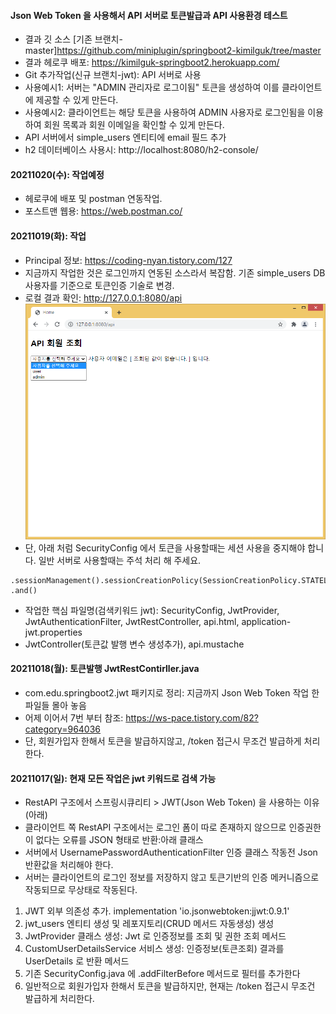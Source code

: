 #### Json Web Token 을 사용해서 API 서버로 토큰발급과 API 사용환경 테스트
- 결과 깃 소스 [기존 브랜치-master]https://github.com/miniplugin/springboot2-kimilguk/tree/master
- 결과 헤로쿠 배포: https://kimilguk-springboot2.herokuapp.com/
- Git 추가작업(신규 브랜치-jwt): API 서버로 사용
- 사용예시1: 서버는 "ADMIN 관리자로 로그이됨" 토큰을 생성하여 이를 클라이언트에 제공할 수 있게 만든다.
- 사용예시2: 클라이언트는 해당 토큰을 사용하여 ADMIN 사용자로 로그인됨을 이용하여 회원 목록과 회원 이메일을 확인할 수 있게 만든다. 
- API 서버에서 simple_users 엔티티에 email 필드 추가
- h2 데이터베이스 사용시: http://localhost:8080/h2-console/

#### 20211020(수): 작업예정
- 헤로쿠에 배포 및 postman 연동작업.
- 포스트맨 웹용: https://web.postman.co/

#### 20211019(화): 작업
- Principal 정보: https://coding-nyan.tistory.com/127
- 지금까지 작업한 것은 로그인까지 연동된 소스라서 복잡함. 기존 simple_users DB 사용자를 기준으로 토큰인증 기술로 변경.
- 로컬 결과 확인: http://127.0.0.1:8080/api
  ![ex_screenshot](./README/img.png)
- 단, 아래 처럼 SecurityConfig 에서 토큰을 사용할때는 세션 사용을 중지해야 합니다. 일반 서버로 사용할때는 주석 처리 해 주세요.
```
.sessionManagement().sessionCreationPolicy(SessionCreationPolicy.STATELESS)
.and()
```
- 작업한 핵심 파일명(검색키워드 jwt): SecurityConfig, JwtProvider, JwtAuthenticationFilter, JwtRestController, api.html, application-jwt.properties
- JwtController(토큰값 발행 변수 생성추가), api.mustache

#### 20211018(월): 토큰발행 JwtRestContirller.java
- com.edu.springboot2.jwt 패키지로 정리: 지금까지 Json Web Token 작업 한 파일들 몰아 놓음
- 어제 이어서 7번 부터 참조: https://ws-pace.tistory.com/82?category=964036
- 단, 회원가입자 한해서 토큰을 발급하지않고, /token 접근시 무조건 발급하게 처리한다.

#### 20211017(일): 현재 모든 작업은 jwt 키워드로 검색 가능
- RestAPI 구조에서 스프링시큐리티 > JWT(Json Web Token) 을 사용하는 이유(아래)
- 클라이언트 쪽 RestAPI 구조에서는 로그인 폼이 따로 존재하지 않으므로 인증권한이 없다는 오류를 JSON 형태로  반환:아래 클래스
- 서버에서 UsernamePasswordAuthenticationFilter 인증 클래스 작동전 Json 반환값을 처리해야 한다.
- 서버는 클라이언트의 로그인 정보를 저장하지 않고 토큰기반의 인증 메커니즘으로 작동되므로 무상태로 작동된다.
1) JWT 외부 의존성 추가. implementation 'io.jsonwebtoken:jjwt:0.9.1'
2) jwt_users 엔티티 생성 및 레포지토리(CRUD 메서드 자동생성) 생성 
3) JwtProvider 클래스 생성: Jwt 로 인증정보를 조회 및 권한 조회 메서드
4) CustomUserDetailsService 서비스 생성: 인증정보(토큰조회) 결과를 UserDetails 로 반환 메서드
5) 기존 SecurityConfig.java 에 .addFilterBefore 메서드로 필터를 추가한다
6) 일반적으로 회원가입자 한해서 토큰을 발급하지만, 현재는 /token 접근시 무조건 발급하게 처리한다.
